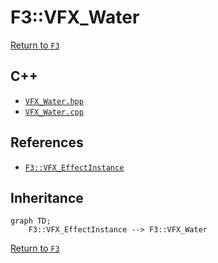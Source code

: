 # F3::VFX_Water

[Return to `F3`](/docs/F3.md)

## C++

- [`VFX_Water.hpp`](/c++/include/VFX_Water.hpp)
- [`VFX_Water.cpp`](/c++/source/VFX_Water.cpp)

## References

- [`F3::VFX_EffectInstance`](/docs/F3/VFX_EffectInstance.md)

## Inheritance

```mermaid
graph TD;
    F3::VFX_EffectInstance --> F3::VFX_Water
```

[Return to `F3`](/docs/F3.md)